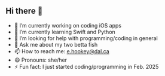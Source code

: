 ## Hi there 👋

- 🔭 I’m currently working on coding iOS apps
- 🌱 I’m currently learning Swift and Python
- 🤔 I’m looking for help with programming/coding in general
- 💬 Ask me about my two betta fish
- 📫 How to reach me: e.hookey@dal.ca
- 😄 Pronouns: she/her
- ⚡ Fun fact: I just started coding/programming in Feb. 2025
